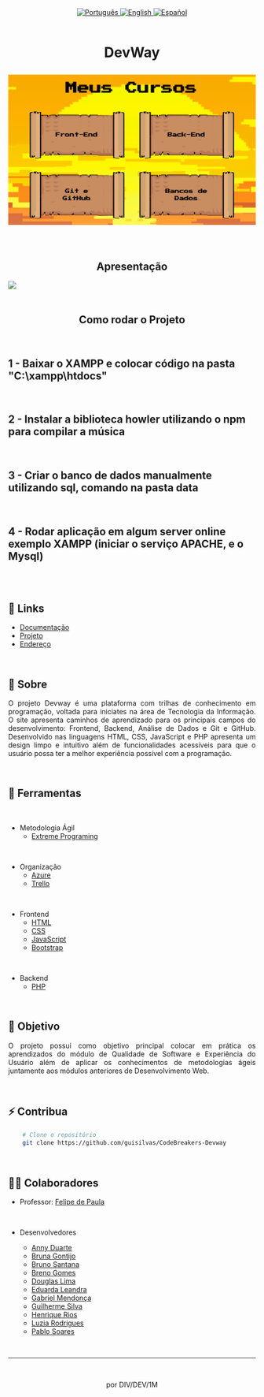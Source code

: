 <div align="center">
  <a href="README.md">
    <img src="https://img.shields.io/badge/Language-Portugu%C3%AAs-brightgreen" alt="Português">
  </a>
  <a href="README_en.md">
    <img src="https://img.shields.io/badge/Language-English-blue" alt="English">
  </a>
  <a href="README_sp.md">
    <img src="https://img.shields.io/badge/Language-Espa%C3%B1ol-orange" alt="Español">
  </a>
</div>

<br>

<!-- Header de apresentação -->
<h1 align="center">
    <!-- Nome do projeto -->
    <p>DevWay</p>
    <!-- Logo do projeto -->
    <img src="assets/readmeimg.png">
</h1>

<br>

<!-- APresentação da plataforma -->
<h2 align="center">
    Apresentação
</h2>

<!-- GIF de apresentação -->
<img src="./assets/GIFdevway.gif">

<br>

<!-- Endereço do site -->
<!-- <h2 align="center"><a href="">Em breve no...</a></h2> -->

<br>

<h2 align="center">
    Como rodar o Projeto
</h2>

<br>

## 1 - Baixar o XAMPP e colocar código na pasta "C:\xampp\htdocs"

<br>

## 2 - Instalar a biblioteca howler utilizando o npm para compilar a música

<br>

## 3 - Criar o banco de dados manualmente utilizando sql, comando na pasta data

<br>

## 4 - Rodar aplicação em algum server online exemplo XAMPP (iniciar o serviço APACHE, e o Mysql)

<br>
<br>

<!-- Links úteis -->
## 🔗 Links
- [Documentação](https://docs.google.com/document/d/1Rs7qrebyRe5CqEBB9wxDN2wHQxvrq_WX7Age8zAB-Ug/edit?pli=1)
- [Projeto](https://github.com/guisilvas/CodeBreakers-Devway)
- [Endereço]()

<br>

<!-- Sobre o projeto -->
## 📄 Sobre

<p style="text-align: justify">
O projeto Devway é uma plataforma com trilhas de conhecimento em programação, voltada para iniciates na área de Tecnologia da Informação. O site apresenta caminhos de aprendizado para os principais campos do desenvolvimento: Frontend, Backend, Análise de Dados e Git e GitHub. Desenvolvido nas linguagens HTML, CSS, JavaScript e PHP apresenta um design limpo e intuitivo além de funcionalidades acessíveis para que o usuário possa ter a melhor experiência possível com a programação.
</p>

<br>

<!-- Ferramentas e tecnologias usadas no processo -->
## 🔨 Ferramentas

<br>

- Metodologia Ágil
    - [Extreme Programing](https://www.agilealliance.org/)

<br>

- Organização
    - [Azure](https://azure.microsoft.com/)
    - [Trello](https://trello.com/create-first-team)

<br>

- Frontend
    - [HTML](https://www.w3.org/TR/html/)
    - [CSS](https://www.w3.org/TR/html/)
    - [JavaScript](https://developer.mozilla.org/docs/Web/JavaScript/Guide)
    - [Bootstrap](https://getbootstrap.com/)

<br>

- Backend
    - [PHP](https://www.php.net/)

<br>

<!-- Objetivos do projeto -->
## 🎯 Objetivo

 <p style="text-align: justify">
 O projeto possui como objetivo principal colocar em prática os aprendizados do módulo de Qualidade de Software e Experiência do Usuário além de aplicar os conhecimentos de metodologias ágeis juntamente aos módulos anteriores de Desenvolvimento Web.
 </p>

<br>

## ⚡ Contribua

```bash
    # Clone o repositório
    git clone https://github.com/guisilvas/CodeBreakers-Devway
```

<br>

## 👷‍♂️ Colaboradores

- Professor: [Felipe de Paula](https://github.com/depaulaio)

<br>

- Desenvolvedores

    - [Anny Duarte](https://github.com/Muniz-DuarteAnny)
    - [Bruna Gontijo](https://github.com/brunagtmaia)
    - [Bruno Santana]()
    - [Breno Gomes](https://github.com/brngom3s)
    - [Douglas Lima](https://github.com/DOzinhaha)
    - [Eduarda Leandra](https://github.com/DudaLeandra)
    - [Gabriel Mendonça](https://github.com/Gabriel037)
    - [Guilherme Silva](https://github.com/guisilvas)
    - [Henrique Rios](https://github.com/hriquerios)
    - [Luzia Rodrigues](https://github.com/Luziarcmuniz)
    - [Pablo Soares](https://github.com/PabloSoares1572)

<br>

---

<br>

<p align="center">por DIV/DEV/1M</p>